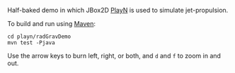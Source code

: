 
Half-baked demo in which JBox2D [PlayN](http://playn.io) is used to simulate jet-propulsion. 

To build and run using [Maven](maven.apache.org):
```
cd playn/radGravDemo
mvn test -Pjava
```
Use the arrow keys to burn left, right, or both, and `d` and `f` to zoom in and out.  
